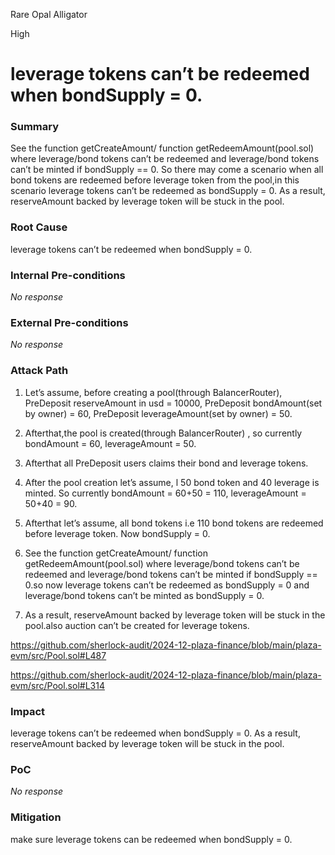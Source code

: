 Rare Opal Alligator

High

# leverage tokens can’t be redeemed when  bondSupply = 0.

### Summary

See the  function getCreateAmount/ function getRedeemAmount(pool.sol) where leverage/bond tokens can’t be redeemed and  leverage/bond tokens can’t be minted if bondSupply == 0. So there may come a scenario when  all bond tokens  are redeemed before leverage token from the pool,in this scenario leverage tokens can’t be redeemed as bondSupply = 0. As a result, reserveAmount backed by leverage token will be stuck in the pool.


### Root Cause

 leverage tokens can’t be redeemed when bondSupply = 0.


### Internal Pre-conditions

_No response_

### External Pre-conditions

_No response_

### Attack Path

1. Let’s assume, before creating a pool(through  BalancerRouter), PreDeposit reserveAmount in usd = 10000, PreDeposit bondAmount(set by owner) = 60, PreDeposit leverageAmount(set by owner) = 50.

2. Afterthat,the pool is created(through  BalancerRouter) , so currently  bondAmount = 60, leverageAmount = 50.

3. Afterthat all PreDeposit users claims their bond and leverage tokens.

4. After the pool creation let’s assume, l 50 bond token and 40 leverage is minted. So  currently bondAmount = 60+50 = 110, leverageAmount = 50+40 = 90.

5. Afterthat let’s assume, all bond tokens i.e 110 bond tokens are redeemed before leverage token. Now  bondSupply = 0.

6. See the  function getCreateAmount/ function getRedeemAmount(pool.sol) where leverage/bond tokens can’t be redeemed and  leverage/bond tokens can’t be minted if bondSupply == 0.so now leverage tokens can’t be redeemed as bondSupply = 0 and leverage/bond tokens can’t be minted as bondSupply = 0.

7. As a result,  reserveAmount backed by leverage token will be stuck in the pool.also auction can’t be created for leverage tokens.

https://github.com/sherlock-audit/2024-12-plaza-finance/blob/main/plaza-evm/src/Pool.sol#L487

https://github.com/sherlock-audit/2024-12-plaza-finance/blob/main/plaza-evm/src/Pool.sol#L314


### Impact

 leverage tokens can’t be redeemed when bondSupply = 0. As a result, reserveAmount backed by leverage token will be stuck in the pool.


### PoC

_No response_

### Mitigation

make sure  leverage tokens can be redeemed when bondSupply = 0.
